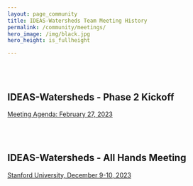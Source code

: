 ```yaml
---
layout: page_community
title: IDEAS-Watersheds Team Meeting History
permalink: /community/meetings/
hero_image: /img/black.jpg
hero_height: is_fullheight

---
```

<br><br>

## IDEAS-Watersheds - Phase 2 Kickoff

[Meeting Agenda: February 27, 2023](meeting_notes/2023-2-27phase2.md)

<br><br>

## IDEAS-Watersheds - All Hands Meeting

[Stanford University, December 9-10, 2023](all_hands/2023-12-9all_hands.md)

<br><br>